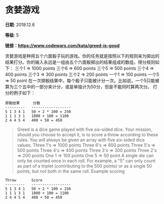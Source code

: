 # 贪婪游戏

**日期**: 2018.12.6

**等级**: 5

**链接：https://www.codewars.com/kata/greed-is-good**

贪婪游戏是种用五个六面骰子玩的游戏。你的任务就是按照以下的规则来为掷出的结果打分。你的输入永远是一组由五个六面骰掷出的结果组成的数组，得分规则如下：
 三个1 => 1000 points
 三个6 =>  600 points
 三个5 =>  500 points
 三个4 =>  400 points
 三个3 =>  300 points
 三个2 =>  200 points
 一个1   =>  100 points
 一个5   =>   50 point
在一次掷骰结果中，每个骰子只能被计分一次。比如说，一个5只能被算为三个五中的一部分来计分，或是单独计为50分，但是不能同时算两次分。
打分的例子如下：
 ```
 掷骰结果      分数
 ---------   ------------------
 5 1 3 4 1   50 + 2 * 100 = 250
 1 1 1 3 1   1000 + 100 = 1100
 2 4 4 5 4   400 + 50 = 450
```


> Greed is a dice game played with five six-sided dice. Your mission, should you choose to accept it, is to score a throw according to these rules. You will always be given an array with five six-sided dice values.
 Three 1's => 1000 points
 Three 6's =>  600 points
 Three 5's =>  500 points
 Three 4's =>  400 points
 Three 3's =>  300 points
 Three 2's =>  200 points
 One   1   =>  100 points
 One   5   =>   50 point
A single die can only be counted once in each roll. For example, a "5" can only count as part of a triplet (contributing to the 500 points) or as a single 50 points, but not both in the same roll.
Example scoring
 ```
 Throw       Score
 ---------   ------------------
 5 1 3 4 1   50 + 2 * 100 = 250
 1 1 1 3 1   1000 + 100 = 1100
 2 4 4 5 4   400 + 50 = 450
```